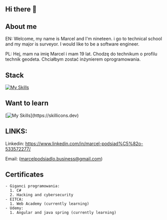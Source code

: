 ## Hi there 👋

## About me
  EN: Welcome, my name is Marcel and I'm nineteen. i go to technical school and my major is surveyor. I would like to be a software engineer. 

  PL: Hej, mam na imię Marcel i mam 19 lat. Chodzę do technikum o profilu technik geodeta. Chciałbym zostać inżynierem oprogramowania.

## Stack

[![My Skills](https://skillicons.dev/icons?i=html,css,sass,js,ts,angular,mysql,mongodb,python,cs)](https://skillicons.dev)


## Want to learn

  [![My Skills](https://skillicons.dev/icons?i=vue,cpp,unreal,unity,)](https://skillicons.dev)
  
## LINKS: 
  Linkedin: https://www.linkedin.com/in/marcel-podsiad%C5%82o-533572277/
  
  Email: (marcelpodsiadlo.business@gmail.com)

  ## Certificates
    - Giganci programowania:  
      1. C#
      2. Hacking and cybersecurity
    - EITCA:
      1. Web Academy (currently learning)
    - Udemy: 
      1. Angular and java spring (currently learning)


<!--
**Marcel132/Marcel132** is a ✨ _special_ ✨ repository because its `README.md` (this file) appears on your GitHub profile.

Here are some ideas to get you started:

- 🔭 I’m currently working on ...
- 👯 I’m looking to collaborate on ...
- 🤔 I’m looking for help with ...
- 💬 Ask me about ...
- 📫 How to reach me: ...
- 😄 Pronouns: ...
- ⚡ Fun fact: ...
-->

